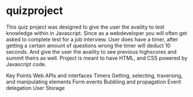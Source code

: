 # quizproject
This quiz project was designed to give the user the availity to test knowledge within in Javascript. 
Since as a webdeveloper you will often get asked to complete test for a job interview.
User does have a timer, after getting a certain amount of questions wrong the timer will deduct 10 seconds.
And give the user the availity to see previous highscores and summit theirs as well.
Project is meant to have HTML, and CSS powered by Javascript code.


Key Points
Web APIs and interfaces
Timers
Getting, selecting, traversing, and manipulating elements
Form events
Bubbling and propagation
Event delegation
User Storage 
